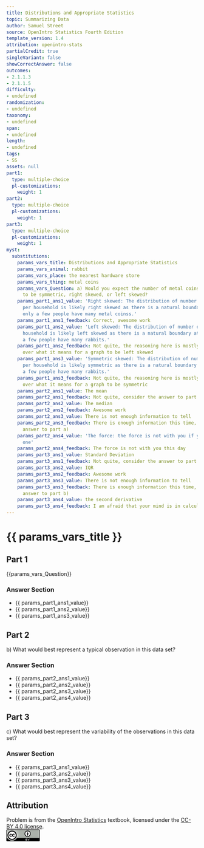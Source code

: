 ```yaml
---
title: Distributions and Appropriate Statistics
topic: Summarizing Data
author: Samuel Street
source: OpenIntro Statistics Fourth Edition
template_version: 1.4
attribution: openintro-stats
partialCredit: true
singleVariant: false
showCorrectAnswer: false
outcomes:
- 2.1.1.3
- 2.1.1.5
difficulty:
- undefined
randomization:
- undefined
taxonomy:
- undefined
span:
- undefined
length:
- undefined
tags:
- SS
assets: null
part1:
  type: multiple-choice
  pl-customizations:
    weight: 1
part2:
  type: multiple-choice
  pl-customizations:
    weight: 1
part3:
  type: multiple-choice
  pl-customizations:
    weight: 1
myst:
  substitutions:
    params_vars_title: Distributions and Appropriate Statistics
    params_vars_animal: rabbit
    params_vars_place: the nearest hardware store
    params_vars_thing: metal coins
    params_vars_Question: a) Would you expect the number of metal coins per household
      to be symmetric, right skewed, or left skewed?
    params_part1_ans1_value: 'Right skewed: The distribution of number of metal coinss
      per household is likely right skewed as there is a natural boundary at 0 and
      only a few people have many metal coinss.'
    params_part1_ans1_feedback: Correct, awesome work
    params_part1_ans2_value: 'Left skewed: The distribution of number of rabbits per
      household is likely left skewed as there is a natural boundary at 0 and only
      a few people have many rabbits.'
    params_part1_ans2_feedback: Not quite, the reasoning here is mostly correct, think
      over what it means for a graph to be left skewed
    params_part1_ans3_value: 'Symmetric skewed: The distribution of number of rabbits
      per household is likely symmetric as there is a natural boundary at 0 and only
      a few people have many rabbits.'
    params_part1_ans3_feedback: Not quite, the reasoning here is mostly correct, think
      over what it means for a graph to be symmetric
    params_part2_ans1_value: The mean
    params_part2_ans1_feedback: Not quite, consider the answer to part a)
    params_part2_ans2_value: The median
    params_part2_ans2_feedback: Awesome work
    params_part2_ans3_value: There is not enough information to tell
    params_part2_ans3_feedback: There is enough information this time, consider the
      answer to part a)
    params_part2_ans4_value: 'The force: the force is not with you if you chose this
      one'
    params_part2_ans4_feedback: The force is not with you this day
    params_part3_ans1_value: Standard Deviation
    params_part3_ans1_feedback: Not quite, consider the answer to part b)
    params_part3_ans2_value: IQR
    params_part3_ans2_feedback: Awesome work
    params_part3_ans3_value: There is not enough information to tell
    params_part3_ans3_feedback: There is enough information this time, consider the
      answer to part b)
    params_part3_ans4_value: the second derivative
    params_part3_ans4_feedback: I am afraid that your mind is in calculus my friend
---
```

# {{ params_vars_title }}

## Part 1

{{params_vars_Question}}

### Answer Section

- {{ params_part1_ans1_value}}
- {{ params_part1_ans2_value}}
- {{ params_part1_ans3_value}}

## Part 2

b) What would best represent a typical observation in this data set?

### Answer Section

- {{ params_part2_ans1_value}}
- {{ params_part2_ans2_value}}
- {{ params_part2_ans3_value}}
- {{ params_part2_ans4_value}}

## Part 3

c) What would best represent the variability of the observations in this data set?

### Answer Section

- {{ params_part3_ans1_value}}
- {{ params_part3_ans2_value}}
- {{ params_part3_ans3_value}}
- {{ params_part3_ans4_value}}

## Attribution

Problem is from the [OpenIntro Statistics](https://openintro.org/book/os/) textbook, licensed under the [CC-BY 4.0 license](https://creativecommons.org/licenses/by/4.0/).<br>![Image representing the Creative Commons 4.0 BY license.](https://raw.githubusercontent.com/firasm/bits/master/by.png)